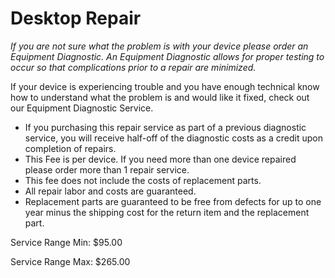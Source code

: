 # Desktop Repair

_If you are not sure what the problem is with your device please order an Equipment Diagnostic. An Equipment Diagnostic allows for proper testing to occur so that complications prior to a repair are minimized._

If your device is experiencing trouble and you have enough technical know how to understand what the problem is and would like it fixed, check out our Equipment Diagnostic Service.

- If you purchasing this repair service as part of a previous diagnostic service, you will receive half-off of the diagnostic costs as a credit upon completion of repairs.
- This Fee is per device. If you need more than one device repaired please order more than 1 repair service.
- This fee does not include the costs of replacement parts.
- All repair labor and costs are guaranteed.
- Replacement parts are guaranteed to be free from defects for up to one year minus the shipping cost for the return item and the replacement part.


Service Range Min: $95.00

Service Range Max: $265.00